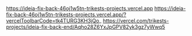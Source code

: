 https://ideia-fix-back-46oj1w5tn-trikests-projects.vercel.app
https://ideia-fix-back-46oj1w5tn-trikests-projects.vercel.app/?vercelToolbarCode=tk4TURG3KH3jQo_
https://vercel.com/trikests-projects/ideia-fix-back-end/Aqho28Z6YxJpGPV82yk3gz7yWwq5
